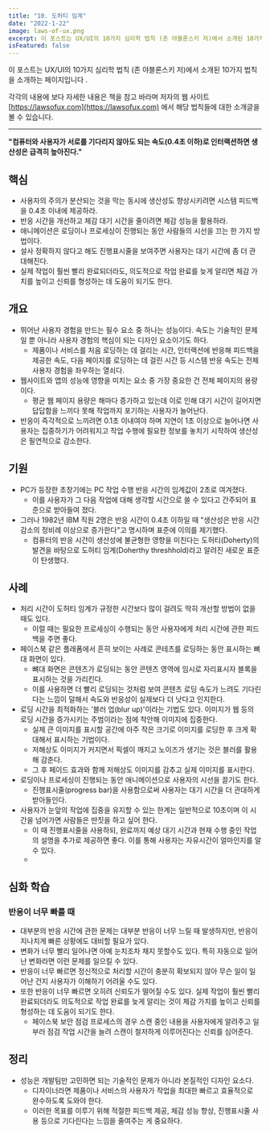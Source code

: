 ```yaml
---
title: "10. 도허티 임계"
date: "2022-1-22"
image: laws-of-ux.png
excerpt: 이 포스트는 UX/UI의 10가지 심리학 법칙 (존 야블론스키 저)에서 소개된 10가지 법칙을 소개하는 페이지입니다 .
isFeatured: false
---
```


이 포스트는 UX/UI의 10가지 심리학 법칙 (존 야블론스키 저)에서 소개된 10가지 법칙을 소개하는 페이지입니다 .

각각의 내용에 보다 자세한 내용은 책을 참고 바라며 저자의 웹 사이트 [https://lawsofux.com](https://lawsofux.com) 에서 해당 법칙들에 대한 소개글을 볼 수 있습니다.

---

**"컴퓨터와 사용자가 서로를 기다리지 않아도 되는 속도(0.4초 이하)로 인터랙션하면 생산성은 급격히 높아진다."**

## 핵심

- 사용자의 주의가 분산되는 것을 막는 동시에 생산성도 향상시키려면 시스템 피드백을 0.4초 이내에 제공하라.
- 반응 시간을 개선하고 체감 대기 시간을 줄이려면 체감 성능을 활용하라.
- 애니메이션은 로딩이나 프로세싱이 진행되는 동안 사람들의 시선을 끄는 한 가지 방법이다.
- 설사 정확하지 않다고 해도 진행표시줄을 보여주면 사용자는 대기 시간에 좀 더 관대해진다.
- 실제 작업이 훨씬 빨리 완료되더라도, 의도적으로 작업 완료를 늦게 알리면 체감 가치를 높이고 신뢰를 형성하는 데 도움이 되기도 한다.

## 개요

- 뛰어난 사용자 경험을 만드는 필수 요소 중 하나는 성능이다. 속도는 기술적인 문제일 뿐 아니라 사용자 경험의 핵심이 되는 디자인 요소이기도 하다.
  - 제품이나 서비스를 처음 로딩하는 데 걸리는 시간, 인터랙션에 반응해 피드백을 제공한 속도, 다음 페이지를 로딩하는 데 걸린 시간 등 시스템 반응 속도는 전체 사용자 경험을 좌우하는 열쇠다.
- 웹사이트와 앱의 성능에 영향을 미치는 요소 중 가장 중요한 건 전체 페이지의 용량이다.
  - 평균 웹 페이지 용량은 해마다 증가하고 있는데 이로 인해 대기 시간이 길어지면 답답함을 느끼다 못해 작업까지 포기하는 사용자가 늘어난다.
- 반응이 즉각적으로 느끼려면 0.1초 이내여야 하며 지연이 1초 이상으로 늘어나면 사용자는 집중하기가 어려워지고 작업 수행에 필요한 정보를 놓치기 시작하여 생산성은 필연적으로 감소한다.

## 기원

- PC가 등장한 초창기에는 PC 작업 수행 반응 시간의 임계값이 2초로 여겨졌다.
  - 이를 사용자가 그 다음 작업에 대해 생각할 시간으로 쓸 수 있다고 간주되어 표준으로 받아들여 졌다.
- 그러나 1982년 IBM 직원 2명은 반응 시간이 0.4초 이하일 때 "생산성은 반응 시간 감소의 정비례 이상으로 증가한다"고 명시하며 표준에 이의를 제기했다.
  - 컴퓨터의 반응 시간이 생산성에 불균형한 영향을 미친다는 도허티(Doherty)의 발견을 바탕으로 도허티 임계(Doherthy threshhold)라고 알려진 새로운 표준이 탄생했다.

## 사례

- 처리 시간이 도허티 임계가 규정한 시간보다 많이 걸려도 딱히 개선할 방법이 없을 때도 있다.
  - 이럴 때는 필요한 프로세싱이 수행되는 동안 사용자에게 처리 시간에 관한 피드백을 주면 좋다.
- 페이스북 같은 플래폼에서 흔히 보이는 사례로 콘테츠를 로딩하는 동안 표시하는 뼈대 화면이 있다.
  - 뼈대 화면은 콘텐츠가 로딩되는 동안 콘텐츠 영역에 임시로 자리표시자 블록을 표시하는 것을 가리킨다.
  - 이를 사용하면 더 빨리 로딩되는 것처럼 보여 콘텐츠 로딩 속도가 느려도 기다린 다는 느낌이 덜해서 속도와 반응성이 실제보다 더 낫다고 인지한다.
- 로딩 시간을 최적화하는 '블러 업(blur up)'이라는 기법도 있다. 이미지가 웹 등의 로딩 시간을 증가시키는 주범이라는 점에 착안해 이미지에 집중한다.
  - 실제 큰 이미지를 표시할 공간에 아주 작은 크기로 이미지를 로딩한 후 크게 확대해서 표시하는 기법이다.
  - 저해상도 이미지가 커지면서 픽셀이 깨지고 노이즈가 생기는 것은 블러를 활용해 감춘다.
  - 그 후 페이드 효과와 함께 저해상도 이미지를 감추고 실제 이미지를 표시한다.
- 로딩이나 프로세싱이 진행되는 동안 애니메이션으로 사용자의 시선을 끌기도 한다.
  - 진행표시줄(progress bar)을 사용함으로써 사용자는 대기 시간을 더 관대하게 받아들인다.
- 사용자가 눈앞의 작업에 집중을 유지할 수 있는 한계는 일반적으로 10초이며 이 시간을 넘어가면 사람들은 딴짓을 하고 싶어 한다.
  - 이 때 진행표시줄을 사용하되, 완료까지 예상 대기 시간과 현재 수행 중인 작업의 설명을 추가로 제공하면 좋다. 이를 통해 사용자는 자유시간이 얼마인지를 알 수 있다.
  -

## 심화 학습

### 반응이 너무 빠를 때

- 대부분의 반응 시간에 관한 문제는 대부분 반응이 너무 느릴 때 발생하지만, 반응이 지나치게 빠른 상황에도 대비할 필요가 있다.
- 변화가 너무 빨리 일어나면 아예 눈치조차 채지 못할수도 있다. 특히 자동으로 일어난 변화라면 이런 문제를 일으킬 수 있다.
- 반응이 너무 빠르면 정신적으로 처리할 시간이 충분히 확보되지 않아 무슨 일이 일어난 건지 사용자가 이해하기 어려울 수도 있다.
- 또한 반응이 너무 빠르면 오히려 신뢰도가 떨어질 수도 있다. 실제 작업이 훨씬 빨리 완료되더라도 의도적으로 작업 완료를 늦게 알리는 것이 체감 가치를 높이고 신뢰를 형성하는 데 도움이 되기도 한다.
  - 페이스북 보안 점검 프로세스의 경우 스캔 중인 내용을 사용자에게 알려주고 일부러 점검 작업 시간을 늘려 스캔이 철저하게 이루어진다는 신뢰를 심어준다.

## 정리

- 성능은 개발팀만 고민하면 되는 기술적인 문제가 아니라 본질적인 디자인 요소다.
  - 디자이너라면 제품이나 서비스의 사용자가 작업을 최대한 빠르고 효율적으로 완수하도록 도와야 한다.
  - 이러한 목표를 이루기 위해 적절한 피드백 제공, 체감 성능 향상, 진행표시줄 사용 등으로 기다린다는 느낌을 줄여주는 게 중요하다.
